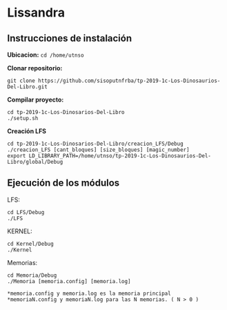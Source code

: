 # Lissandra

## Instrucciones de instalación
**Ubicacion:** `cd /home/utnso`

**Clonar repositorio:** 

`git clone https://github.com/sisoputnfrba/tp-2019-1c-Los-Dinosaurios-Del-Libro.git`

**Compilar proyecto:** 

    cd tp-2019-1c-Los-Dinosarios-Del-Libro
    ./setup.sh

**Creación LFS** 

    cd tp-2019-1c-Los-Dinosarios-Del-Libro/creacion_LFS/Debug
    ./creacion_LFS [cant_bloques] [size_bloques] [magic_number]   
    export LD_LIBRARY_PATH=/home/utnso/tp-2019-1c-Los-Dinosaurios-Del-Libro/global/Debug

## Ejecución de los  módulos
 LFS:

    cd LFS/Debug
    ./LFS

KERNEL:

	cd Kernel/Debug
	./Kernel

Memorias:

	cd Memoria/Debug
	./Memoria [memoria.config] [memoria.log]
	
	*memoria.config y memoria.log es la memoria principal
	*memoriaN.config y memoriaN.log para las N memorias. ( N > 0 )
	
